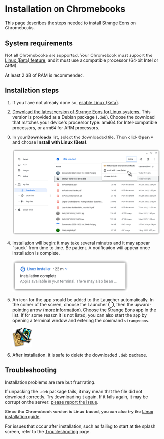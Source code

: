 # Installation on Chromebooks

This page describes the steps needed to install Strange Eons on Chromebooks.

## System requirements

Not all Chromebooks are supported. Your Chromebook must support the [Linux (Beta) feature](https://support.google.com/chromebook/answer/9145439?hl=en), and it must use a compatible processor (64-bit Intel or ARM).

At least 2 GB of RAM is recommended.

## Installation steps

1. If you have not already done so, [enable Linux (Beta)](https://support.google.com/chromebook/answer/9145439?hl=en).

2. [Download the latest version of Strange Eons for Linux systems.](http://cgjennings.ca/eons/download/update.html?platform=nix) This version is provided as a Debian package (`.deb`). Choose the download that matches your device's processor type: amd64 for Intel-compatible processors, or arm64 for ARM processors.

3. In your **Downloads** list, select the downloaded file. Then click **Open ▾**  and choose **Install with Linux (Beta)**.
   
    ![how to open the download](images/chromebook-open-download.png)
    
4. Installation will begin; it may take several minutes and it may appear "stuck" from time to time. Be patient. A notification will appear once installation is complete.
   
    ![notification that appears once app is installed](images/chromebook-installed-notification.png)
    
5. An icon for the app should be added to the Launcher automatically. In the corner of the screen, choose the Launcher **◯**, then the upward-pointing arrow ([more information](https://support.google.com/chromebook/answer/6206362?hl=en)). Choose the Strange Eons app in the list. If for some reason it is not listed, you can also start the app by opening a terminal window and entering the command `strangeeons`.
   
    ![the application icon](images/icons/app.png)
    
6. After installation, it is safe to delete the downloaded `.deb` package.

## Troubleshooting

Installation problems are rare but frustrating.

If unpacking the `.deb` package fails, it may mean that the file did not download correctly. Try downloading it again. If it fails again, it may be corrupt on the server: [please report the issue](https://cgjennings.ca/contact.html).

Since the Chromebook version is Linux-based, you can also try the [Linux installation guide](um-install-linux.md).

For issues that occur after installation, such as failing to start at the splash screen, refer to the [Troubleshooting](um-install-troubleshooting.md) page.